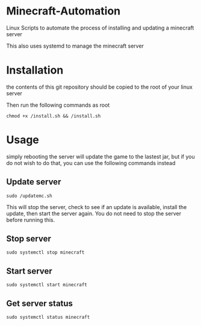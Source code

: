 # Minecraft-Automation
Linux Scripts to automate the process of installing and updating a minecraft server

This also uses systemd to manage the minecraft server

# Installation
the contents of this git repository should be copied to the root of your linux server

Then run the following commands as root

`chmod +x /install.sh && /install.sh`

# Usage
simply rebooting the server will update the game to the lastest jar, but if you do not wish to do that, you can use the following commands instead

## Update server
`sudo /updatemc.sh`

This will stop the server, check to see if an update is available, install the update, then start the server again. You do not need to stop the server before running this.

## Stop server
`sudo systemctl stop minecraft`

## Start server
`sudo systemctl start minecraft`

## Get server status
`sudo systemctl status minecraft`